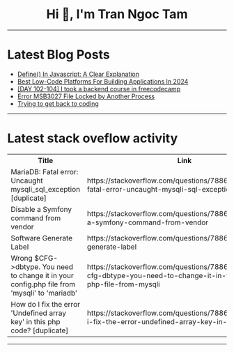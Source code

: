 <h1 align="center">Hi 👋, I'm Tran Ngoc Tam</h1>

---

# Latest Blog Posts 
<!-- BLOG-POST-LIST:START -->
- [Define&lpar;&rpar; In Javascript: A Clear Explanation](https://dev.to/arsalanmeee/define-in-javascript-a-clear-explanation-3gnd)
- [Best Low-Code Platforms For Building Applications In 2024](https://dev.to/ayush7614/best-low-code-platforms-for-building-applications-in-2024-203e)
- [[DAY 102-104] I took a backend course in freecodecamp](https://dev.to/thomascansino/day-102-104-i-took-a-backend-course-in-freecodecamp-2don)
- [Error MSB3027 File Locked by Another Process](https://dev.to/hossien014/error-msb3027-file-locked-by-another-process-5ee0)
- [Trying to get back to coding](https://dev.to/pacmansnr_01/trying-to-get-back-to-coding-4f9)
<!-- BLOG-POST-LIST:END -->

---

# Latest stack oveflow activity
<table>
  <tr><th>Title</th><th>Link</th></tr>
  <!-- STACKOVERFLOW:START --><tr><td>MariaDB: Fatal error: Uncaught mysqli_sql_exception [duplicate]</td><td>https://stackoverflow.com/questions/78862147/mariadb-fatal-error-uncaught-mysqli-sql-exception</td></tr><tr><td>Disable a Symfony command from vendor</td><td>https://stackoverflow.com/questions/78861923/disable-a-symfony-command-from-vendor</td></tr><tr><td>Software Generate Label</td><td>https://stackoverflow.com/questions/78861851/software-generate-label</td></tr><tr><td>Wrong $CFG-&gt;dbtype. You need to change it in your config.php file from &#39;mysqli&#39; to &#39;mariadb&#39;</td><td>https://stackoverflow.com/questions/78861833/wrong-cfg-dbtype-you-need-to-change-it-in-your-config-php-file-from-mysqli</td></tr><tr><td>How do I fix the error &#39;Undefined array key&#39; in this php code? [duplicate]</td><td>https://stackoverflow.com/questions/78861830/how-do-i-fix-the-error-undefined-array-key-in-this-php-code</td></tr><!-- STACKOVERFLOW:END -->
</table>

---


